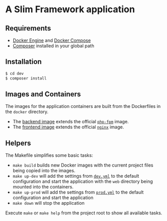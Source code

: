 # A Slim Framework application

## Requirements

- [Docker Engine](https://docs.docker.com/engine/installation/) and
  [Docker Compose](https://docs.docker.com/compose/)
- [Composer](https://getcomposer.org/) installed in your global path

## Installation

```bash
$ cd dev
$ composer install
```

## Images and Containers

The images for the application containers are built from the Dockerfiles in
the `docker` directory.

- The [backend image](docker/web/backend/Dockerfile) extends the official
  [`php-fpm`](https://hub.docker.com/_/php/) image.
- The [frontend image](docker/web/frontend/Dockerfile) extends the official
  [`nginx`](https://hub.docker.com/_/nginx/) image.

## Helpers

The Makefile simplifies some basic tasks:

- `make build` builds new Docker images with the current project files being copied
  into the images.
- `make up-dev` will add the settings from [`dev.yml`](dev.yml) to the
  default configuration and start the application with the `web` directory being
  mounted into the containers.
- `make up-prod` will add the settings from [`prod.yml`](prod.yml) to the
  default configuration and start the application
- `make down` will stop the application

Execute `make` or `make help` from the project root to show all available tasks.
